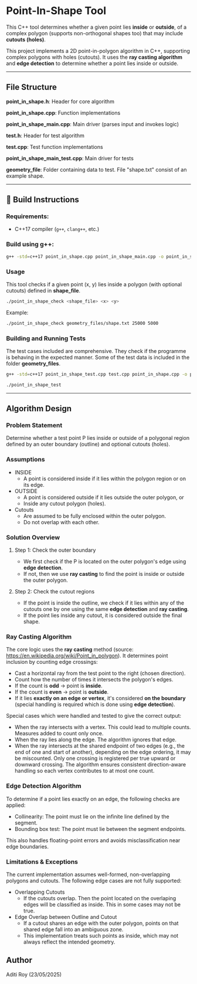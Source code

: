 # Point-In-Shape Tool

This C++ tool determines whether a given point lies **inside** or **outside**, of a complex polygon (supports non-orthogonal shapes too) that may include **cutouts (holes)**.

This project implements a 2D point-in-polygon algorithm in C++, supporting complex polygons with holes (cutouts). It uses the **ray casting algorithm** and **edge detection** to determine whether a point lies inside or outside.

---

## File Structure
**point_in_shape.h**: Header for core algorithm 

**point_in_shape.cpp**: Function implementations  

**point_in_shape_main.cpp**: Main driver (parses input and invokes logic) 

**test.h**: Header for test algorithm 

**test.cpp**: Test function implementations

**point_in_shape_main_test.cpp**: Main driver for tests

**geometry_file**: Folder containing data to test. File "shape.txt" consist of an example shape.

---

## 🔧 Build Instructions

### Requirements:
- C++17 compiler (`g++`, `clang++`, etc.)

### Build using g++:
```bash
g++ -std=c++17 point_in_shape.cpp point_in_shape_main.cpp -o point_in_shape_check
```
### Usage
This tool checks if a given point (x, y) lies inside a polygon (with optional cutouts) defined in **shape_file**.
```bash
./point_in_shape_check <shape_file> <x> <y>
```
Example:
```bash
./point_in_shape_check geometry_files/shape.txt 25000 5000
```

### Building and Running Tests
The test cases included are comprehensive. They check if the programme is behaving in the expected manner. Some of the test data is included in the folder **geometry_files**.
```bash
g++ -std=c++17 point_in_shape_test.cpp test.cpp point_in_shape.cpp -o point_in_shape_test

./point_in_shape_test
```
---
##  Algorithm Design

### Problem Statement

Determine whether a test point P lies inside or outside of a polygonal region defined by an outer boundary (outline) and optional cutouts (holes).

### Assumptions
- INSIDE
    - A point is considered inside if it lies within the polygon region or on its edge.
- OUTSIDE
    - A point is considered outside if it lies outside the outer polygon, or
    - Inside any cutout polygon (holes).
- Cutouts
    -  Are assumed to be fully enclosed within the outer polygon.
    - Do not overlap with each other.

### Solution Overview
1. Step 1: Check the outer boundary
    - We first check if the P is located on the outer polygon's edge using **edge detection**. 
    - If not, then we use **ray casting** to find the point is inside or outside the outer polygon. 

2. Step 2: Check the cutout regions 
    - If the point is inside the outline, we check if it lies within any of the cutouts one by one using the same **edge detection** and **ray casting**.
    - If the point lies inside any cutout, it is considered outside the final shape.


### Ray Casting Algorithm
The core logic uses the **ray casting** method (source: https://en.wikipedia.org/wiki/Point_in_polygon). It determines point inclusion by counting edge crossings:

- Cast a horizontal ray from the test point to the right (chosen direction).
- Count how the number of times it intersects the polygon's edges.
- If the count is **odd** -> point is **inside**.
- If the count is **even** -> point is **outside**.
- If it lies **exactly on an edge or vertex**, it's considered **on the boundary** (special handling is required which is done using **edge detection**).

Special cases which were handled and tested to give the correct output:
- When the ray intersects with a vertex. This could lead to multiple counts. Measures added to count only once.
- When the ray lies along the edge. The algorithm ignores that edge. 
- When the ray intersects at the shared endpoint of two edges (e.g., the end of one and start of another), depending on the edge ordering, it may be miscounted. Only one crossing is registered per true upward or downward crossing. The algorithm ensures consistent direction-aware handling so each vertex contributes to at most one count.

### Edge Detection Algorithm
To determine if a point lies exactly on an edge, the following checks are applied:
- Collinearity: The point must lie on the infinite line defined by the segment.
- Bounding box test: The point must lie between the segment endpoints.

This also handles floating-point errors and avoids misclassification near edge boundaries.

### Limitations & Exceptions
The current implementation assumes well-formed, non-overlapping polygons and cutouts. The following edge cases are not fully supported:

- Overlapping Cutouts
    - If the cutouts overlap. Then the point located on the overlaping edges will be classified as inside. This in some cases may not be true. 
- Edge Overlap between Outline and Cutout
    - If a cutout shares an edge with the outer polygon, points on that shared edge fall into an ambiguous zone.
    - This implementation treats such points as inside, which may not always reflect the intended geometry. 

## Author
Aditi Roy
(23/05/2025)
